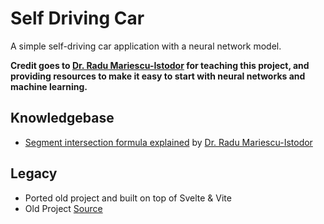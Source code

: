 # Self Driving Car

A simple self-driving car application with a neural network model.

**Credit goes to [Dr. Radu Mariescu-Istodor](https://radufromfinland.com/) for teaching this project, and providing resources to make it easy to start with neural networks and machine learning.**

## Knowledgebase

- [Segment intersection formula explained](https://www.youtube.com/watch?v=fHOLQJo0FjQ) by [Dr. Radu Mariescu-Istodor](https://radufromfinland.com/)

## Legacy

- Ported old project and built on top of Svelte & Vite
- Old Project [Source](https://github.com/lloydlobo/mononom-web-apps/tree/main/apps/nnwml/self-driving-car)
